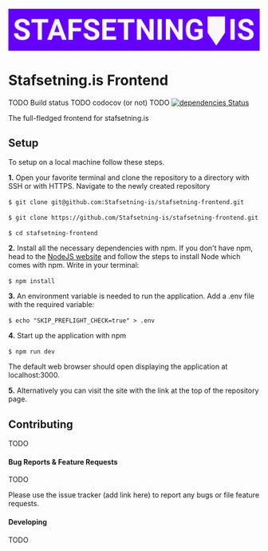 ![Logo](./logo.png)

# Stafsetning.is Frontend
TODO Build status
TODO codocov (or not)
TODO [![dependencies Status](https://david-dm.org/Stafsetning-is/stafsetning-frontend/status.svg)](https://david-dm.org/Stafsetning-is/stafsetning-frontend)

The full-fledged frontend for stafsetning.is

## Setup

To setup on a local machine follow these steps.

**1.** Open your favorite terminal and clone the repository to a directory with SSH or with HTTPS. Navigate to the newly created repository

`$ git clone git@github.com:Stafsetning-is/stafsetning-frontend.git`

`$ git clone https://github.com/Stafsetning-is/stafsetning-frontend.git`

`$ cd stafsetning-frontend`

**2.** Install all the necessary dependencies with npm. If you don't have npm, head to the [NodeJS website](https://nodejs.org/en/download/) and follow the steps to install Node which comes with npm. Write in your terminal:

`$ npm install`

**3.** An environment variable is needed to run the application. Add a .env file with the required variable:

`$ echo "SKIP_PREFLIGHT_CHECK=true" > .env`

**4.** Start up the application with npm

`$ npm run dev`

The default web browser should open displaying the application at localhost:3000. 

**5.** Alternatively you can visit the site with the link at the top of the repository page.

## Contributing

TODO

#### Bug Reports & Feature Requests

TODO

Please use the issue tracker (add link here) to report any bugs or file feature requests.

#### Developing

TODO
